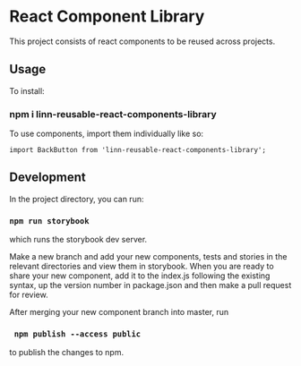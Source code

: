 # React Component Library

This project consists of react components to be reused across projects.


## Usage
To install: 

### npm i linn-reusable-react-components-library

To use components, import them individually like so: 

```
import BackButton from 'linn-reusable-react-components-library';
```

## Development

In the project directory, you can run:

### `npm run storybook`

which runs the storybook dev server.

Make a new branch and add your new components, tests and stories in the relevant directories and view them in storybook.
When you are ready to share your new component, add it to the index.js following the existing syntax, up the version number in package.json and then make a pull request for review.

After merging your new component branch into master, run 

### ` npm publish --access public` 

to publish the changes to npm.


